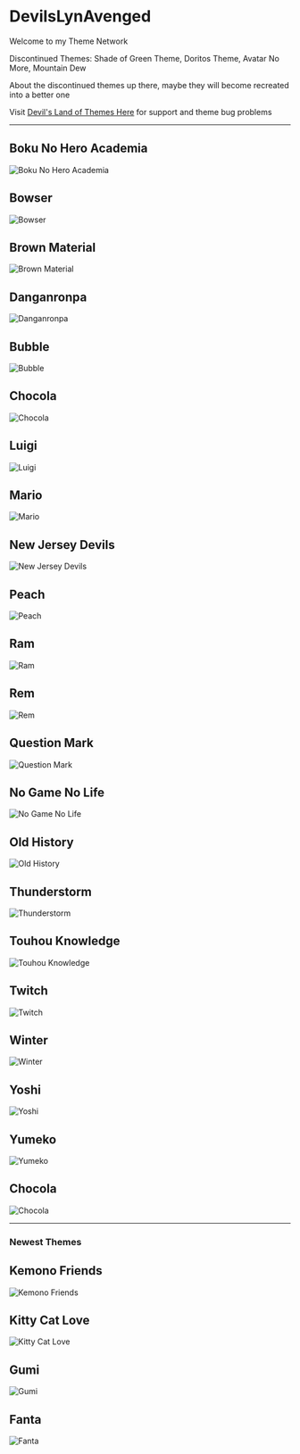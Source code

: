 # DevilsLynAvenged
Welcome to my Theme Network

Discontinued Themes: 
Shade of Green Theme,
Doritos Theme,
Avatar No More,
Mountain Dew

About the discontinued themes up there, maybe they will become recreated into a better one

Visit [Devil's Land of Themes Here](https://discord.gg/CZCbtRq) for support and theme bug problems

---
## Boku No Hero Academia
![Boku No Hero Academia](https://i.imgur.com/CcmFff2.jpg)

## Bowser
![Bowser](https://i.imgur.com/Pxk84dT.png)

## Brown Material
![Brown Material](https://i.imgur.com/5sCd9Cl.png)

## Danganronpa
![Danganronpa](https://i.imgur.com/DyeV9Ri.jpg)

## Bubble
![Bubble](https://i.imgur.com/AimbfEC.png)

## Chocola
![Chocola](https://i.imgur.com/hxuGT3y.png)

## Luigi
![Luigi](https://i.imgur.com/9p62va3.png)

## Mario
![Mario](https://i.imgur.com/DC626HA.png)

## New Jersey Devils
![New Jersey Devils](https://i.imgur.com/mScUSBP.png)

## Peach
![Peach](https://i.imgur.com/Acqc9Gt.png)

## Ram
![Ram](https://i.imgur.com/QBCIKaT.png)

## Rem
![Rem](https://i.imgur.com/wL3tbpD.png)

## Question Mark
![Question Mark](https://i.imgur.com/7NYnOxL.png)

## No Game No Life
![No Game No Life](https://i.imgur.com/QZFJcB6.png)

## Old History
![Old History](https://i.imgur.com/LRBSOGe.png)

## Thunderstorm
![Thunderstorm](https://i.imgur.com/LrgOL3i.png)

## Touhou Knowledge
![Touhou Knowledge](https://i.imgur.com/uDAGZo7.png)

## Twitch
![Twitch](https://i.imgur.com/0T15EOq.png)

## Winter
![Winter](https://i.imgur.com/IXyLw6I.png)

## Yoshi
![Yoshi](https://i.imgur.com/5fzPtwE.png)

## Yumeko
![Yumeko](https://i.imgur.com/3S2yHP8.png)

## Chocola
![Chocola](https://i.imgur.com/98tTNZK.png)

---------------------------------------------------

### Newest Themes

## Kemono Friends
![Kemono Friends](https://i.imgur.com/7MpV8qs.png)

## Kitty Cat Love
![Kitty Cat Love](https://i.imgur.com/axxdxb3.png)

## Gumi
![Gumi](https://i.imgur.com/rJsdnby.png)

## Fanta
![Fanta](https://i.imgur.com/IKYbIZR.png)

